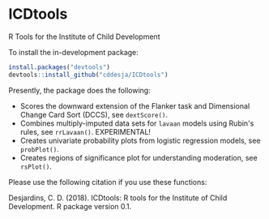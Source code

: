 # ICDtools
R Tools for the Institute of Child Development

To install the in-development package:

```r
install.packages("devtools")
devtools::install_github("cddesja/ICDtools")
```

Presently, the package does the following:
- Scores the downward extension of the Flanker task and Dimensional Change Card Sort (DCCS), see `dextScore()`.
- Combines multiply-imputed data sets for `lavaan` models using Rubin's rules, see `rrLavaan()`. EXPERIMENTAL! 
- Creates univariate probability plots from logistic regression models, see `probPlot()`.
- Creates regions of significance plot for understanding moderation, see `rsPlot()`.

Please use the following citation if you use these functions:

Desjardins, C. D. (2018). ICDtools: R tools for the Institute of Child Development. R
  package version 0.1.
